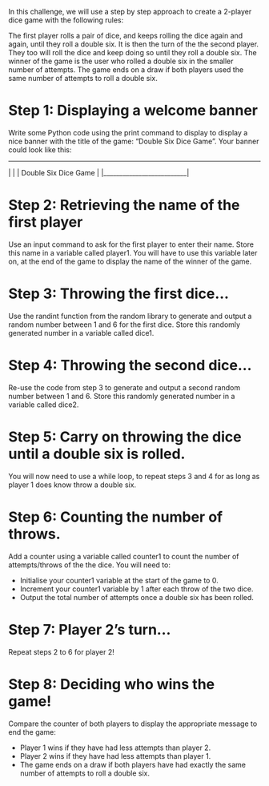 In this challenge, we will use a step by step approach to create a 2-player dice game with the following rules:

The first player rolls a pair of dice, and keeps rolling the dice again and again, until they roll a double six.
It is then the turn of the the second player. They too will roll the dice and keep doing so until they roll a double six.
The winner of the game is the user who rolled a double six in the smaller number of attempts.
The game ends on a draw if both players used the same number of attempts to roll a double six.

# Step 1: Displaying a welcome banner
Write some Python code using the print command to display to display a nice banner with the title of the game: “Double Six Dice Game”. Your banner could look like this:
 __________________________
|                          |
|   Double Six Dice Game   |
|__________________________|

# Step 2: Retrieving the name of the first player
Use an input command to ask for the first player to enter their name. Store this name in a variable called player1. You will have to use this variable later on, at the end of the game to display the name of the winner of the game.

# Step 3: Throwing the first dice…
Use the randint function from the random library to generate and output a random number between 1 and 6 for the first dice. Store this randomly generated number in a variable called dice1.

# Step 4: Throwing the second dice…
Re-use the code from step 3 to generate and output a second random number between 1 and 6. Store this randomly generated number in a variable called dice2.

# Step 5: Carry on throwing the dice until a double six is rolled.
You will now need to use a while loop, to repeat steps 3 and 4 for as long as player 1 does know throw a double six.

# Step 6: Counting the number of throws.
Add a counter using a variable called counter1 to count the number of attempts/throws of the the dice. You will need to:
* Initialise your counter1 variable at the start of the game to 0.
* Increment your counter1 variable by 1 after each throw of the two dice.
* Output the total number of attempts once a double six has been rolled.

# Step 7: Player 2’s turn…
Repeat steps 2 to 6 for player 2!

# Step 8: Deciding who wins the game!
Compare the counter of both players to display the appropriate message to end the game:
* Player 1 wins if they have had less attempts than player 2.
* Player 2 wins if they have had less attempts than player 1.
* The game ends on a draw if both players have had exactly the same number of attempts to roll a double six.
